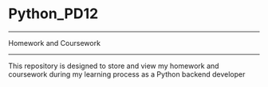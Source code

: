 # Python_PD12
_______________________
Homework and Coursework
_______________________
This repository is designed to store and view my homework and coursework during my learning process as a Python backend developer
